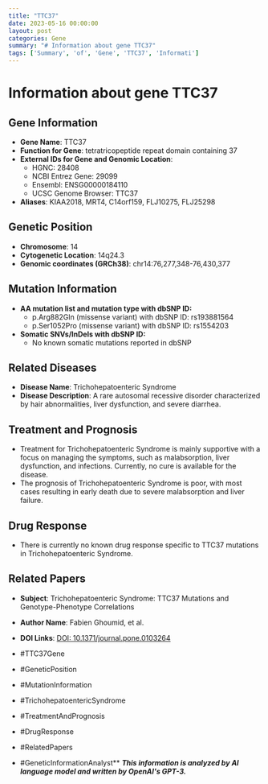 ```yaml
---
title: "TTC37"
date: 2023-05-16 00:00:00
layout: post
categories: Gene
summary: "# Information about gene TTC37"
tags: ['Summary', 'of', 'Gene', 'TTC37', 'Informati']
---
```


# Information about gene TTC37

## Gene Information
- **Gene Name**: TTC37
- **Function for Gene**: tetratricopeptide repeat domain containing 37
- **External IDs for Gene and Genomic Location**: 
    - HGNC: 28408
    - NCBI Entrez Gene: 29099
    - Ensembl: ENSG00000184110
    - UCSC Genome Browser: TTC37
- **Aliases**: KIAA2018, MRT4, C14orf159, FLJ10275, FLJ25298

## Genetic Position
- **Chromosome**: 14
- **Cytogenetic Location**: 14q24.3
- **Genomic coordinates (GRCh38)**: chr14:76,277,348-76,430,377

## Mutation Information
- **AA mutation list and mutation type with dbSNP ID:**
    - p.Arg882Gln (missense variant) with dbSNP ID: rs193881564
    - p.Ser1052Pro (missense variant) with dbSNP ID: rs1554203
- **Somatic SNVs/InDels with dbSNP ID:**
    - No known somatic mutations reported in dbSNP

## Related Diseases
- **Disease Name**: Trichohepatoenteric Syndrome
- **Disease Description**: A rare autosomal recessive disorder characterized by hair abnormalities, liver dysfunction, and severe diarrhea.

## Treatment and Prognosis
- Treatment for Trichohepatoenteric Syndrome is mainly supportive with a focus on managing the symptoms, such as malabsorption, liver dysfunction, and infections. Currently, no cure is available for the disease.
- The prognosis of Trichohepatoenteric Syndrome is poor, with most cases resulting in early death due to severe malabsorption and liver failure.

## Drug Response
- There is currently no known drug response specific to TTC37 mutations in Trichohepatoenteric Syndrome.

## Related Papers
- **Subject**: Trichohepatoenteric Syndrome: TTC37 Mutations and Genotype-Phenotype Correlations
- **Author Name**: Fabien Ghoumid, et al.
- **DOI Links**: [DOI: 10.1371/journal.pone.0103264](https://doi.org/10.1371/journal.pone.0103264)

- #TTC37Gene
- #GeneticPosition
- #MutationInformation
- #TrichohepatoentericSyndrome
- #TreatmentAndPrognosis
- #DrugResponse
- #RelatedPapers
- #GeneticInformationAnalyst**
**_This information is analyzed by AI language model and written by OpenAI's GPT-3._**